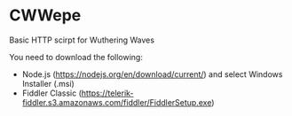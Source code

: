 # CWWepe
Basic HTTP scirpt for Wuthering Waves

You need to download the following:
 - Node.js (https://nodejs.org/en/download/current/) and select Windows Installer (.msi)
 - Fiddler Classic (https://telerik-fiddler.s3.amazonaws.com/fiddler/FiddlerSetup.exe)
